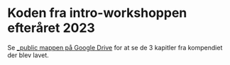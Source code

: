 # Koden fra intro-workshoppen efteråret 2023

Se [_public mappen på Google Drive](https://drive.google.com/drive/folders/1gPbFjONbv7MSXNG3G9hCWCl24Fc-_YCm?usp=sharing) for at se de 3 kapitler fra kompendiet der blev lavet.